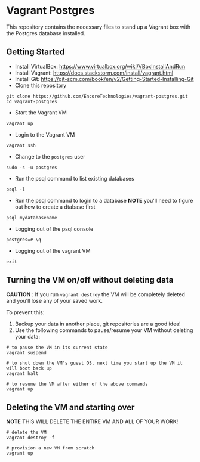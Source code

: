 # Vagrant Postgres

This repository contains the necessary files to stand up a Vagrant box with the Postgres database installed.

## Getting Started

- Install VirtualBox: https://www.virtualbox.org/wiki/VBoxInstallAndRun
- Install Vagrant: https://docs.stackstorm.com/install/vagrant.html
- Install Git: https://git-scm.com/book/en/v2/Getting-Started-Installing-Git
- Clone this repository

```shell
git clone https://github.com/EncoreTechnologies/vagrant-postgres.git
cd vagrant-postgres
```

- Start the Vagrant VM
```shell
vagrant up
```

- Login to the Vagrant VM
```shell
vagrant ssh
```

- Change to the `postgres` user
```shell
sudo -s -u postgres
```

- Run the psql command to list existing databases
```shell
psql -l
```

- Run the psql command to login to a database 
**NOTE** you'll need to figure out how to create a dtabase first
```shell
psql mydatabasename
```

- Logging out of the psql console
```shell
postgres=# \q
```

- Logging out of the vagrant VM
```shell
exit
```

## Turning the VM on/off without deleting data

**CAUTION** : If you run `vagrant destroy` the VM will be completely deleted and you'll lose
any of your saved work.

To prevent this:

1. Backup your data in another place, git repositories are a good idea!
2. Use the following commands to pause/resume your VM without deleting your data:

```shell
# to pause the VM in its current state
vagrant suspend

# to shut down the VM's guest OS, next time you start up the VM it will boot back up
vagrant halt

# to resume the VM after either of the above commands
vagrant up
```


## Deleting the VM and starting over

**NOTE** THIS WILL DELETE THE ENTIRE VM AND ALL OF YOUR WORK!
```shell
# delete the VM
vagrant destroy -f

# provision a new VM from scratch
vagrant up
```
